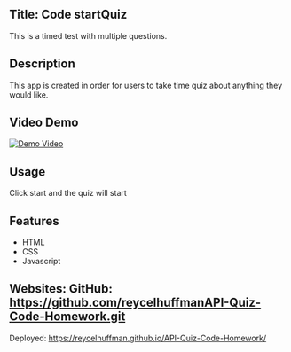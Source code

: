 ## Title: Code startQuiz
This is a timed test with multiple questions. 

## Description 
This app is created in order for users to take time quiz about anything they would like. 

## Video Demo 
[![Demo Video](https://img.youtube.com/vi/1eJCAoFZ0eI/0.jpg)](https://www.youtube.com/watch?v=1eJCAoFZ0eI)

## Usage 
Click start and the quiz will start

## Features 
- HTML
- CSS
- Javascript 

## Websites: GitHub: https://github.com/reycelhuffmanAPI-Quiz-Code-Homework.git
Deployed: https://reycelhuffman.github.io/API-Quiz-Code-Homework/
